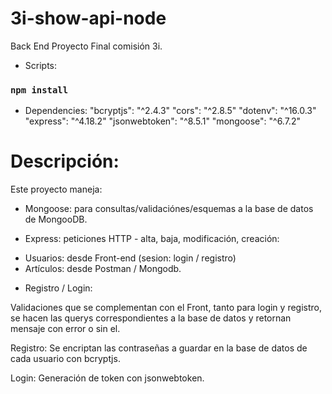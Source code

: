 # 3i-show-api-node

Back End Proyecto Final comisión 3i.

- Scripts:

### `npm install`

- Dependencies:
  "bcryptjs": "^2.4.3"
  "cors": "^2.8.5"
  "dotenv": "^16.0.3"
  "express": "^4.18.2"
  "jsonwebtoken": "^8.5.1"
  "mongoose": "^6.7.2"

# Descripción:

Este proyecto maneja:

- Mongoose: para consultas/validaciónes/esquemas a la base de datos de MongooDB.

- Express: peticiones HTTP - alta, baja, modificación, creación:

* Usuarios: desde Front-end (sesion: login / registro)
* Artículos: desde Postman / Mongodb.

- Registro / Login:

Validaciones que se complementan con el Front, tanto para login y registro, se hacen las querys correspondientes a la base de datos y retornan mensaje con error o sin el.

Registro: Se encriptan las contraseñas a guardar en la base de datos de cada usuario con bcryptjs.

Login: Generación de token con jsonwebtoken.
